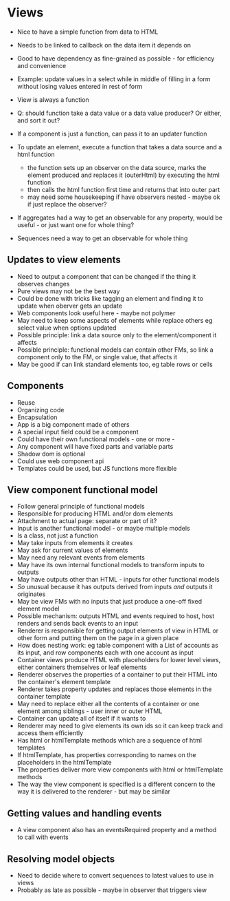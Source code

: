Views
=====

- Nice to have a simple function from data to HTML
- Needs to be linked to callback on the data item it depends on
- Good to have dependency as fine-grained as possible - for efficiency and convenience
- Example: update values in a select while in middle of filling in a form without losing values entered in rest of form

- View is always a function
- Q: should function take a data value or a data value producer? Or either, and sort it out?
- If a component is just a function, can pass it to an updater function
- To update an element, execute a function that takes a data source and a html function
  - the function sets up an observer on the data source, marks the element produced and replaces it (outerHtml) by executing the html function
  - then calls the html function first time and returns that into outer part
  - may need some housekeeping if have observers nested - maybe ok if just replace the observer?
- If aggregates had a way to get an observable for any property, would be useful - or just want one for whole thing?
- Sequences need a way to get an observable for whole thing

Updates to view elements
--------------------------

- Need to output a component that can be changed if the thing it observes changes
- Pure views may not be the best way
- Could be done with tricks like tagging an element and finding it to update when oberver gets an update
- Web components look useful here - maybe not polymer
- May need to keep some aspects of elements while replace others eg select value when options updated
- Possible principle: link a data source only to the element/component it affects
- Possible principle: functional models can contain other FMs, so link a component only to the FM, or single value, that affects it
- May be good if can link standard elements too, eg table rows or cells

Components
----------

- Reuse
- Organizing code
- Encapsulation
- App is a big component made of others
- A special input field could be a component
- Could have their own functional models - one or more - 
- Any component will have fixed parts and variable parts
- Shadow dom is optional
- Could use web component api
- Templates could be used, but JS functions more flexible

View component functional model
-------------------------------

- Follow general principle of functional models
- Responsible for producing HTML and/or dom elements
- Attachment to actual page: separate or part of it?
- Input is another functional model - or maybe multiple models
- Is a class, not just a function
- May take inputs from elements it creates
- May ask for current values of elements
- May need any relevant events from elements
- May have its own internal functional models to transform inputs to outputs
- May have outputs other than HTML - inputs for other functional models
- *So* unusual because it has outputs derived from inputs *and* outputs it originates
- May be view FMs with no inputs that just produce a one-off fixed element model
- Possible mechanism: outputs HTML and events required to host, host renders and sends back events to an input
- Renderer is responsible for getting output elements of view in HTML or other form and putting them on the page in a given place
- How does nesting work: eg table component with a List of accounts as its input, and row components each with one account as input
- Container views produce HTML with placeholders for lower level views, either containers themselves or leaf elements
- Renderer observes the properties of a container to put their HTML into the container's element template
- Renderer takes property updates and replaces those elements in the container template
- May need to replace either all the contents of a container or one element among siblings - user inner or outer HTML
- Container can update all of itself if it wants to
- Renderer may need to give elements its own ids so it can keep track and access them efficiently
- Has html or htmlTemplate methods which are a sequence of html templates
- If htmlTemplate, has properties corresponding to names on the placeholders in the htmlTemplate
- The properties deliver more view components with html or htmlTemplate methods
- The way the view component is specified is a different concern to the way it is delivered to the renderer - but may be similar

Getting values and handling events
----------------------------------
- A view component also has an eventsRequired property and a method to call with events 


Resolving model objects
-----------------------

- Need to decide where to convert sequences to latest values to use in views
- Probably as late as possible - maybe in observer that triggers view